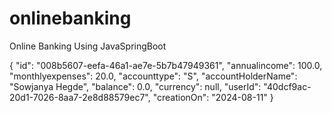 # onlinebanking
Online Banking Using JavaSpringBoot

{
    "id": "008b5607-eefa-46a1-ae7e-5b7b47949361",
    "annualincome": 100.0,
    "monthlyexpenses": 20.0,
    "accounttype": "S",
    "accountHolderName": "Sowjanya Hegde",
    "balance": 0.0,
    "currency": null,
    "userId": "40dcf9ac-20d1-7026-8aa7-2e8d88579ec7",
    "creationOn": "2024-08-11"
}



